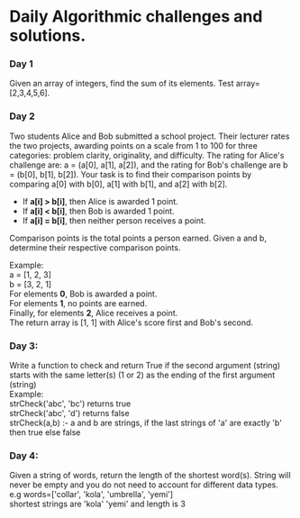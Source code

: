 # Daily Algorithmic challenges and solutions.
### **Day 1**
Given an array of integers, find the sum of its elements. Test array=[2,3,4,5,6].

### **Day 2**
Two students Alice and Bob submitted a school project. Their lecturer rates the two projects, awarding points on a
scale from 1 to 100 for three categories: problem clarity, originality, and difficulty. The rating for Alice's
challenge are: a = (a[0], a[1], a[2]), and the rating for Bob's challenge are b = (b[0], b[1], b[2]). Your task is to
find their comparison points by comparing a[0] with b[0], a[1] with b[1], and a[2] with b[2].

- If **a[i] > b[i]**, then Alice is awarded 1 point.
- If **a[i] < b[i]**, then Bob is awarded 1 point.
- If **a[i] = b[i]**, then neither person receives a point.

Comparison points is the total points a person earned. Given a and b, determine their respective comparison points.

Example:\
a = [1, 2, 3]\
b = [3, 2, 1]\
For elements **0**, Bob is awarded a point.\
For elements **1**, no points are earned.\
Finally, for elements **2**, Alice receives a point.\
The return array is [1, 1] with Alice's score first and Bob's second.

### **Day 3**: 
Write a function to check and return True if the second argument (string) starts with the same letter(s) (1 or 2) as
the ending of the first argument (string)\
Example:\
strCheck('abc', 'bc') returns true\
strCheck('abc', 'd') returns false\
strCheck(a,b) :- a and b are strings, if the last strings of 'a' are exactly 'b' then true else false

### **Day 4**:
Given a string of words, return the length of the shortest word(s). String will never be empty and you do not need to
account for different data types.\
e.g words=['collar', 'kola', 'umbrella', 'yemi']\
shortest strings are 'kola' 'yemi' and length is 3
